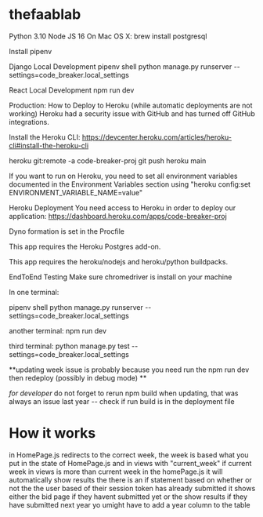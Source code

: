 # thefaablab
Python 3.10 Node JS 16 On Mac OS X: brew install postgresql

Install pipenv

Django Local Development
pipenv shell python manage.py runserver --settings=code_breaker.local_settings

React Local Development
npm run dev

Production: How to Deploy to Heroku (while automatic deployments are not working)
Heroku had a security issue with GitHub and has turned off GitHub integrations.

Install the Heroku CLI: https://devcenter.heroku.com/articles/heroku-cli#install-the-heroku-cli

heroku git:remote -a code-breaker-proj git push heroku main

If you want to run on Heroku, you need to set all environment variables documented in the Environment Variables section using "heroku config:set ENVIRONMENT_VARIABLE_NAME=value"

Heroku Deployment
You need access to Heroku in order to deploy our application: https://dashboard.heroku.com/apps/code-breaker-proj

Dyno formation is set in the Procfile

This app requires the Heroku Postgres add-on.

This app requires the heroku/nodejs and heroku/python buildpacks.

EndToEnd Testing
Make sure chromedriver is install on your machine

In one terminal:

pipenv shell python manage.py runserver --settings=code_breaker.local_settings

another terminal: npm run dev

third terminal: python manage.py test --settings=code_breaker.local_settings

**updating week issue is probably because you need run the npm run dev then redeploy (possibly in debug mode) **

*for developer* 
do not forget to rerun npm build when updating, that was always an issue last year -- check if run build is in the deployment file


# How it works
in HomePage.js redirects to the correct week, the week is based what you put in the state of HomePage.js and in views with "current_week"
if current week in views is more than current week in the homePage.js it will automatically show results
the there is an if statement based on whether or not the the user based of their session token has already submitted
it shows either the bid page if they havent submitted yet or the show results if they have submitted
next year yo umight have to add a year column to the table 
